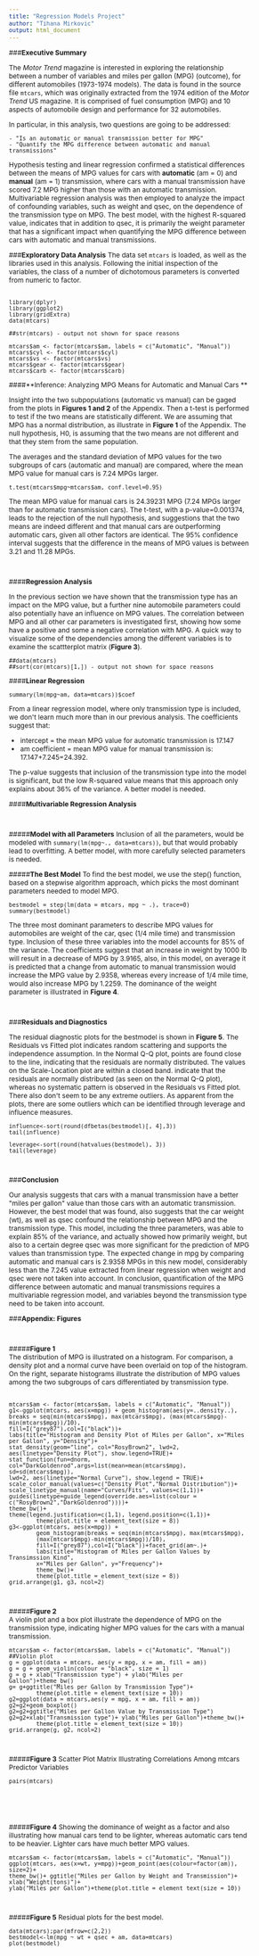 ```yaml
---
title: "Regression Models Project"
author: "Tihana Mirkovic"
output: html_document
---
```


<style type="text/css">

body, td {
   font-size: 12px;
}
code.r{
  font-size: 12px;
}
pre {
  font-size: 12px
}
</style>


###**Executive Summary**

The *Motor Trend* magazine is interested in exploring the relationship between a number of variables and miles per gallon (MPG) (outcome), for different automobiles (1973-1974 models). The data is found in the source file `mtcars`, which was originally extracted from the 1974 edition of the *Motor Trend* US magazine. It is comprised of fuel consumption (MPG) and 10 aspects of automobile design and performance for 32 automobiles.

In particular, in this analysis, two questions are going to be addressed:

```
- "Is an automatic or manual transmission better for MPG"
- "Quantify the MPG difference between automatic and manual transmissions"
```
Hypothesis  testing and linear regression confirmed a statistical differences between the means of MPG values for cars with **automatic** (am = 0) and **manual** (am = 1) transmission, where cars with a manual transmission have scored 7.2 MPG higher than those with an automatic transmission. Multivariable regression analysis was then employed to analyze the impact of confounding variables, such as weight and qsec, on the dependence of the transmission type on MPG. The best model, with the highest R-squared value, indicates that in addition to qsec, it is primarily the weight parameter that has a significant impact when quantifying the MPG difference between cars with automatic and manual transmissions.


###**Exploratory Data Analysis**
The data set `mtcars` is loaded, as well as the libraries used in this analysis. Following the initial inspection of the variables, the class of a number of dichotomous parameters is converted from numeric to factor.
<br>
<br>
```{r message=FALSE}
library(dplyr)
library(ggplot2)
library(gridExtra)
data(mtcars)
```


```{r}
##str(mtcars) - output not shown for space reasons
```

```{r}
mtcars$am <- factor(mtcars$am, labels = c("Automatic", "Manual"))
mtcars$cyl <- factor(mtcars$cyl)
mtcars$vs <- factor(mtcars$vs)
mtcars$gear <- factor(mtcars$gear)
mtcars$carb <- factor(mtcars$carb)

```


####**Inference: Analyzing MPG Means for Automatic and Manual Cars **

Insight into the two subpopulations (automatic vs manual) can be gaged from the plots in **Figures 1 and 2** of the Appendix. Then a t-test is performed to test if the two means are statistically different. We are assuming that MPG has a normal distribution, as illustrate in **Figure 1** of the Appendix. The null hypothesis, H0, is assuming that the two means are not different and that they stem from the same population. 

The averages and the standard deviation of MPG values for the two subgroups of cars (automatic and manual) are compared, where the mean MPG value for manual cars is 7.24 MPGs larger. 

```{r}
t.test(mtcars$mpg~mtcars$am, conf.level=0.95) 
```
The mean MPG value for manual cars is  24.39231 MPG (7.24 MPGs larger than for automatic transmission cars). The t-test, with a p-value=0.001374, leads to the rejection of the null hypothesis, and suggestions that the two means are indeed different and that manual cars are outperforming automatic cars, given all other factors are identical. The 95% confidence interval suggests that the difference in the means of MPG values is between 3.21 and 11.28 MPGs. 

<br>

####**Regression Analysis**


In the previous section we have shown that the transmission type has an impact on the MPG value, but a further nine automobile parameters could also potentially have an influence on MPG values. The correlation between MPG and all other car parameters is investigated first, showing how some have a positive and some a negative correlation with MPG. A quick way to visualize some of the dependencies among the different variables is to examine the scattterplot matrix (**Figure 3**).

```{r}
##data(mtcars)
##sort(cor(mtcars)[1,]) - output not shown for space reasons
```

####**Linear Regression**

```{r}
summary(lm(mpg~am, data=mtcars))$coef
```


From a linear regression model, where only transmission type is included, we don't learn much more than in our previous analysis. The coefficients suggest that:

- intercept = the mean MPG value for automatic transmission is  17.147
- am coefficient = mean MPG value for manual transmission is: 17.147+7.245=24.392. 

The p-value suggests that inclusion of the transmission type into the model is significant, but the low R-squared value means that this approach only explains about 36% of the variance.  A better model is needed.



####**Multivariable Regression Analysis**

<br>

#####**Model with all Parameters**
Inclusion of all the parameters, would be modeled with `summary(lm(mpg~., data=mtcars))`, but that would probably lead to overfitting. A better model, with more carefully selected parameters is needed.

#####**The Best Model**
To find the best model, we use the step() function, based on a stepwise algorithm approach, which picks the most dominant parameters needed to model MPG. 

```{r}
bestmodel = step(lm(data = mtcars, mpg ~ .), trace=0)
summary(bestmodel)
```

The three most dominant parameters to describe MPG values for automobiles are weight of the car, qsec (1/4 mile time) and transmission type. Inclusion of these three variables into the model accounts for 85% of the variance. The coefficients suggest that an increase in weight by 1000 lb will result in a decrease of MPG by 3.9165, also, in this model, on average it is predicted that a change from automatic to manual transmission would increase the MPG value by 2.9358, whereas every increase of 1/4 mile time, would also increase MPG by 1.2259. The dominance of the weight parameter is illustrated in **Figure 4**.

<br>

###**Residuals and Diagnostics**


The residual diagnostic plots for the bestmodel is shown in **Figure 5**. The Residuals vs Fitted plot indicates random scattering and supports the independence assumption. In the Normal Q-Q plot, points are found close to the line, indicating that the residuals are normally distributed. The values on the Scale-Location plot are within a closed band.
indicate that the residuals are normally distributed (as seen on the Normal Q-Q plot), whereas no systematic pattern is observed in the Residuals vs Fitted plot. There also don't seem to be any extreme outliers. As apparent from the plots, there are some outliers which can be identified through leverage and influence measures.

```{r}
influence<-sort(round(dfbetas(bestmodel)[, 4],3))
tail(influence)

leverage<-sort(round(hatvalues(bestmodel), 3))
tail(leverage)
```


<br>

###**Conclusion**


Our analysis suggests that cars with a manual transmission have a better "miles per gallon" value than those cars with an automatic transmission. However, the best model that was found, also suggests that the car weight (wt), as well as qsec confound the relationship between MPG and the transmission type. This model, including the three parameters, was able to explain 85% of the variance, and actually showed how primarily weight, but also to a certain degree qsec was more significant for the prediction of MPG values than transmission type. The expected change in mpg by comparing automatic and manual cars is 2.9358 MPGs in this new model, considerably less than the 7.245 value extracted from linear regression when weight and qsec were not taken into account. In conclusion, quantification of the MPG difference between automatic and manual transmissions requires a multivariable regression model, and variables beyond the transmission type need to be taken into account. 



<div style="page-break-after: always;"></div>

###**Appendix: Figures**


<br>

#####**Figure 1**  
The distribution of MPG is illustrated on a histogram. For comparison, a density plot and a normal curve have been overlaid on top of the histogram. On the right, separate histograms illustrate the distribution of MPG values among the two subgroups of cars differentiated by transmission type.
<br>
<br>
```{r, fig.width=7, fig.height=5}
mtcars$am <- factor(mtcars$am, labels = c("Automatic", "Manual"))
g1<-ggplot(mtcars, aes(x=mpg)) + geom_histogram(aes(y=..density..),
breaks = seq(min(mtcars$mpg), max(mtcars$mpg), (max(mtcars$mpg)-min(mtcars$mpg))/10),
fill=I("grey87"),col=I("black"))+
labs(title="Histogram and Density Plot of Miles per Gallon", x="Miles per Gallon", y="Density")+
stat_density(geom="line", col="RosyBrown2", lwd=2, aes(linetype="Density Plot"), show.legend=TRUE)+
stat_function(fun=dnorm, col="DarkGoldenrod",args=list(mean=mean(mtcars$mpg), sd=sd(mtcars$mpg)),
lwd=2, aes(linetype="Normal Curve"), show.legend = TRUE)+
scale_color_manual(values=c("Density Plot","Normal Distribution"))+
scale_linetype_manual(name="Curves/Fits", values=c(1,1))+
guides(linetype=guide_legend(override.aes=list(colour = c("RosyBrown2","DarkGoldenrod"))))+
theme_bw()+
theme(legend.justification=c(1,1), legend.position=c(1,1))+
        theme(plot.title = element_text(size = 8))
g3<-ggplot(mtcars, aes(x=mpg)) + 
        geom_histogram(breaks = seq(min(mtcars$mpg), max(mtcars$mpg), 
        (max(mtcars$mpg)-min(mtcars$mpg))/10),
        fill=I("grey87"),col=I("black"))+facet_grid(am~.)+
        labs(title="Histogram of Miles per Gallon Values by Transimssion Kind", 
        x="Miles per Gallon", y="Frequency")+
        theme_bw()+
        theme(plot.title = element_text(size = 8))
grid.arrange(g1, g3, ncol=2)
```

<br>


#####**Figure 2**  
A violin plot and a box plot illustrate the dependence of MPG on the transmission type, indicating higher MPG values for the cars with a manual transmission.
<br>

```{r, fig.width=6, fig.height=3}
mtcars$am <- factor(mtcars$am, labels = c("Automatic", "Manual"))
##Violin plot
g = ggplot(data = mtcars, aes(y = mpg, x = am, fill = am))
g = g + geom_violin(colour = "black", size = 1)
g = g + xlab("Transmission type") + ylab("Miles per Gallon")+theme_bw()
g= g+ggtitle("Miles per Gallon by Transmission Type")+ 
        theme(plot.title = element_text(size = 10))
g2=ggplot(data = mtcars,aes(y = mpg, x = am, fill = am))
g2=g2+geom_boxplot()
g2=g2+ggtitle("Miles per Gallon Value by Transmission Type")
g2=g2+xlab("Transmission type")+ ylab("Miles per Gallon")+theme_bw()+
        theme(plot.title = element_text(size = 10))
grid.arrange(g, g2, ncol=2)
```

<br>

#####**Figure 3**
Scatter Plot Matrix Illustrating Correlations Among mtcars Predictor Variables
```{r,fig.width=7, fig.height=5.25}
pairs(mtcars)
```

<br>
<br>
<br>

#####**Figure 4** 
Showing the dominance of weight as a factor and also illustrating how manual cars tend to be lighter, whereas automatic cars tend to be heavier. Lighter cars have much better MPG values.
```{r, fig.width=4, fig.height=2}
mtcars$am <- factor(mtcars$am, labels = c("Automatic", "Manual"))
ggplot(mtcars, aes(x=wt, y=mpg))+geom_point(aes(colour=factor(am)), size=2)+
theme_bw()+ ggtitle("Miles per Gallon by Weight and Transmission")+ xlab("Weight(tons)")+
ylab("Miles per Gallon")+theme(plot.title = element_text(size = 10))
```

<br>

#####**Figure 5**
Residual plots for the best model.
```{r, fig.width=6, fig.height=4}
data(mtcars);par(mfrow=c(2,2))
bestmodel<-lm(mpg ~ wt + qsec + am, data=mtcars)
plot(bestmodel)
```



